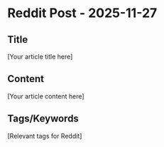 # Reddit Post - 2025-11-27

## Title
[Your article title here]

## Content
[Your article content here]

## Tags/Keywords
[Relevant tags for Reddit]
